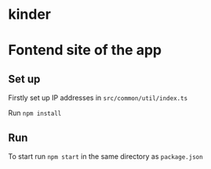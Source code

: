 # kinder

# Fontend site of the app

## Set up

Firstly set up IP addresses in `src/common/util/index.ts`

Run `npm install`

## Run

To start run `npm start` in the same directory as `package.json`
